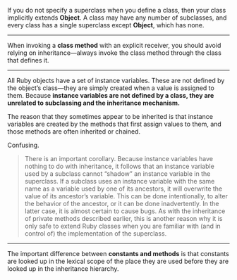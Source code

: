 If you do not specify a superclass when you define a class, then your class implicitly extends **Object**. A class may have any number of subclasses, and every class has a single superclass except **Object**, which has none.

- - -

When invoking a **class method** with an explicit receiver, you should avoid relying on inheritance—always invoke the class method through the class that defines it.

- - -

All Ruby objects have a set of instance variables. These are not defined by the object’s class—they are simply created when a value is assigned to them. Because **instance variables are not defined by a class, they are unrelated to subclassing and the inheritance mechanism.**

The reason that they sometimes appear to be inherited is that instance variables are created by the methods that first assign values to them, and those methods are often inherited or chained.

Confusing.

> There is an important corollary. Because instance variables have nothing to do with
> inheritance, it follows that an instance variable used by a subclass cannot “shadow” an
> instance variable in the superclass. If a subclass uses an instance variable with the same
> name as a variable used by one of its ancestors, it will overwrite the value of its ancestor’s
> variable. This can be done intentionally, to alter the behavior of the ancestor, or it can
> be done inadvertently. In the latter case, it is almost certain to cause bugs. As with the
> inheritance of private methods described earlier, this is another reason why it is only
> safe to extend Ruby classes when you are familiar with (and in control of) the
> implementation of the superclass.

- - -

The important difference between **constants and methods** is that constants are looked up in the lexical scope of the place they are used before they are looked up in the inheritance hierarchy.
